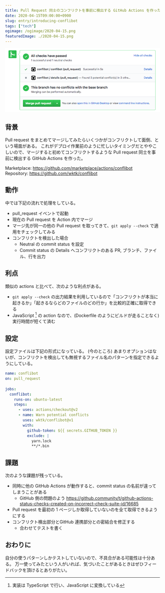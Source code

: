 ```yaml
---
title: Pull Request 同士のコンフリクトを事前に検出する GitHub Actions を作った
date: 2020-04-15T09:00:00+0900
slug: entry/introducing-conflibot
tags: ["tech"]
ogimage: /ogimage/2020-04-15.png
featuredImage: ./2020-04-15.png
---
```


![](./2020-04-15.png)

## 背景

Pull request をまとめてマージしてみたらいくつかがコンフリクトして面倒、という場面がある。
これがデプロイ作業前のように忙しいタイミングだとややこしいので、マージすると初めてコンフリクトするような Pull request 同士を事前に検出する GitHub Actions を作った。

Marketplace: https://github.com/marketplace/actions/conflibot  
Repository: https://github.com/wktk/conflibot

## 動作

中では下記の流れで処理をしている。

- pull_request イベントで起動
- 現在の Pull request を Action 内でマージ
- マージ先が同一の他の Pull request を取ってきて、`git apply --check` で適用をチェックしてみる
- コンフリクトを検出した場合
  - Neutral の commit status を設定
  - Commit status の Details へコンフリクトのある PR, ブランチ、ファイル、行を出力

## 利点

類似の actions と比べて、次のような利点がある。

- `git apply --check` の出力結果を利用しているので「コンフリクトが本当に起きるか」「起きるならどのファイルのどの行か」を比較的正確に取得できる
- JavaScript [^1] の action なので、(Dockerfile のようにビルドが走ることなく) 実行時間が短くて済む

## 設定

設定ファイルは下記の形式になっている。
(今のところ) あまりオプションはないが、コンフリクトを検出しても無視するファイル名のパターンを指定できるようにしている。

```yml
name: conflibot
on: pull_request

jobs:
  conflibot:
    runs-on: ubuntu-latest
    steps:
      - uses: actions/checkout@v2
      - name: Warn potential conflicts
        uses: wktk/conflibot@v1
        with:
          github-token: ${{ secrets.GITHUB_TOKEN }}
          exclude: |
            yarn.lock
            **/*.bin
```

## 課題

次のような課題が残っている。

- 同時に他の GitHub Actions が動作すると、commit status の名前が違ってしまうことがある
  - GitHub 側の問題のよう https://github.community/t/github-actions-status-checks-created-on-incorrect-check-suite-id/16685
- Pull request を最初の 1 ページしか取得していないのを全て取得できるようにする
- コンフリクト検出部分とGitHub 連携部分との密結合を修正する
  - 合わせてテストを書く

## おわりに

自分の使うパターンしかテストしていないので、不具合がある可能性は十分ある。
万一使ってみたという人がいれば、気づいたことがあるときはぜひフィードバックを頂けるとありがたい。

[^1]: 実装は TypeScript で行い、JavaScript に変換している
